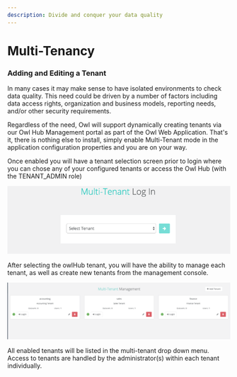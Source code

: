 ```yaml
---
description: Divide and conquer your data quality
---
```


# Multi-Tenancy

### Adding and Editing a Tenant

In many cases it may make sense to have isolated environments to check data quality. This need could be driven by a number of factors including data access rights, organization and business models, reporting needs, and/or other security requirements.

Regardless of the need, Owl will support dynamically creating tenants via our Owl Hub Management portal as part of the Owl Web Application. That's it, there is nothing else to install, simply enable Multi-Tenant mode in the application configuration properties and you are on your way.

Once enabled you will have a tenant selection screen prior to login where you can chose any of your configured tenants or access the Owl Hub \(with the TENANT\_ADMIN role\)

![](../.gitbook/assets/screen-shot-2019-09-03-at-11.34.13-am.png)

After selecting the owlHub tenant, you will have the ability to manage each tenant, as well as create new tenants from the management console.

![](../.gitbook/assets/screen-shot-2019-09-03-at-10.51.28-am.png)

All enabled tenants will be listed in the multi-tenant drop down menu. Access to tenants are handled by the administrator\(s\) within each tenant individually.




